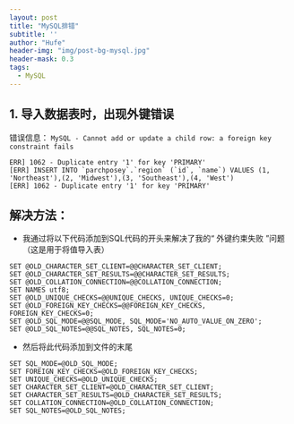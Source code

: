 ```yaml
---
layout: post
title: "MySQL排错"
subtitle: ''
author: "Hufe"
header-img: "img/post-bg-mysql.jpg"
header-mask: 0.3
tags:
  - MySQL
---
```


## 1. 导入数据表时，出现外键错误
错误信息：
`MySQL - Cannot add or update a child row: a foreign key constraint fails`

```
ERR] 1062 - Duplicate entry '1' for key 'PRIMARY'
[ERR] INSERT INTO `parchposey`.`region` (`id`, `name`) VALUES (1, 'Northeast'),(2, 'Midwest'),(3, 'Southeast'),(4, 'West')
[ERR] 1062 - Duplicate entry '1' for key 'PRIMARY'
```

## 解决方法：
- 我通过将以下代码添加到SQL代码的开头来解决了我的“ 外键约束失败 ”问题（这是用于将值导入表）
``` mysql
SET @OLD_CHARACTER_SET_CLIENT=@@CHARACTER_SET_CLIENT;
SET @OLD_CHARACTER_SET_RESULTS=@@CHARACTER_SET_RESULTS;
SET @OLD_COLLATION_CONNECTION=@@COLLATION_CONNECTION;
SET NAMES utf8;
SET @OLD_UNIQUE_CHECKS=@@UNIQUE_CHECKS, UNIQUE_CHECKS=0;
SET @OLD_FOREIGN_KEY_CHECKS=@@FOREIGN_KEY_CHECKS, FOREIGN_KEY_CHECKS=0;
SET @OLD_SQL_MODE=@@SQL_MODE, SQL_MODE='NO_AUTO_VALUE_ON_ZERO';
SET @OLD_SQL_NOTES=@@SQL_NOTES, SQL_NOTES=0; 
```

- 然后将此代码添加到文件的末尾
``` mysql
SET SQL_MODE=@OLD_SQL_MODE;
SET FOREIGN_KEY_CHECKS=@OLD_FOREIGN_KEY_CHECKS;
SET UNIQUE_CHECKS=@OLD_UNIQUE_CHECKS;
SET CHARACTER_SET_CLIENT=@OLD_CHARACTER_SET_CLIENT;
SET CHARACTER_SET_RESULTS=@OLD_CHARACTER_SET_RESULTS;
SET COLLATION_CONNECTION=@OLD_COLLATION_CONNECTION;
SET SQL_NOTES=@OLD_SQL_NOTES; 
```
